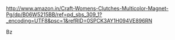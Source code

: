 http://www.amazon.in/Craft-Womens-Clutches-Multicolor-Magnet-Pg/dp/B06W5215BB/ref=pd_sbs_309_1?_encoding=UTF8&psc=1&refRID=0SPCK3AY1H094VE896RN

Bz
